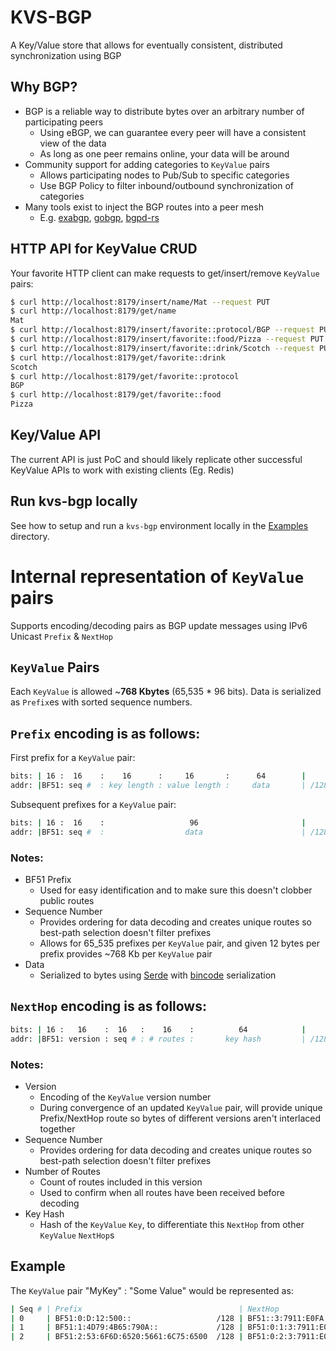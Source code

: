 # KVS-BGP
A Key/Value store that allows for eventually consistent, distributed synchronization using BGP

## Why BGP?
- BGP is a reliable way to distribute bytes over an arbitrary number of participating peers
  - Using eBGP, we can guarantee every peer will have a consistent view of the data
  - As long as one peer remains online, your data will be around
- Community support for adding categories to `KeyValue` pairs
  - Allows participating nodes to Pub/Sub to specific categories
  - Use BGP Policy to filter inbound/outbound synchronization of categories
- Many tools exist to inject the BGP routes into a peer mesh
  - E.g. [exabgp](https://github.com/Exa-Networks/exabgp), [gobgp](https://github.com/osrg/gobgp), [bgpd-rs](https://github.com/thepacketgeek/bgpd-rs)

## HTTP API for KeyValue CRUD
Your favorite HTTP client can make requests to get/insert/remove `KeyValue` pairs:
```sh
$ curl http://localhost:8179/insert/name/Mat --request PUT
$ curl http://localhost:8179/get/name
Mat
$ curl http://localhost:8179/insert/favorite::protocol/BGP --request PUT
$ curl http://localhost:8179/insert/favorite::food/Pizza --request PUT
$ curl http://localhost:8179/insert/favorite::drink/Scotch --request PUT
$ curl http://localhost:8179/get/favorite::drink
Scotch
$ curl http://localhost:8179/get/favorite::protocol
BGP
$ curl http://localhost:8179/get/favorite::food
Pizza
```

## Key/Value API
The current API is just PoC and should likely replicate other successful KeyValue APIs to work with existing clients (Eg. Redis)

## Run kvs-bgp locally
See how to setup and run a `kvs-bgp` environment locally in the [Examples](./examples) directory.


# Internal representation of `KeyValue` pairs

Supports encoding/decoding pairs as BGP update messages using IPv6 Unicast `Prefix` & `NextHop`

## `KeyValue` Pairs
Each `KeyValue` is allowed ~**768 Kbytes** (65,535 * 96 bits). Data
is serialized as `Prefix`es with sorted sequence numbers.

## `Prefix` encoding is as follows:

First prefix for a `KeyValue` pair:
```sh
bits: | 16 :  16    :    16      :     16       :      64        |
addr: |BF51: seq #  : key length : value length :     data       | /128
```

Subsequent prefixes for a `KeyValue` pair:

```sh
bits: | 16 :  16    :                   96                       |
addr: |BF51: seq #  :                  data                      | /128
```

### Notes:
- BF51 Prefix
  - Used for easy identification and to make sure this doesn't clobber public routes
- Sequence Number
  - Provides ordering for data decoding and creates unique routes so best-path selection doesn't filter prefixes
  - Allows for 65_535 prefixes per `KeyValue` pair, and given 12 bytes per prefix provides ~768 Kb per `KeyValue` pair
- Data
  - Serialized to bytes using [Serde](https://github.com/serde-rs/serde) with [bincode](https://github.com/servo/bincode) serialization


## `NextHop` encoding is as follows:

```sh
bits: | 16 :   16    :  16   :    16    :          64            |
addr: |BF51: version : seq # : # routes :       key hash         | /128
```

### Notes:
- Version
  - Encoding of the `KeyValue` version number
  - During convergence of an updated `KeyValue` pair, will provide unique Prefix/NextHop route so bytes of different versions aren't interlaced together
- Sequence Number
  - Provides ordering for data decoding and creates unique routes so best-path selection doesn't filter prefixes
- Number of Routes
  - Count of routes included in this version
  - Used to confirm when all routes have been received before decoding
- Key Hash
  - Hash of the `KeyValue` `Key`, to differentiate this `NextHop` from other `KeyValue` `NextHop`s

## Example
The `KeyValue` pair "MyKey" : "Some Value" would be represented as:
```sh
| Seq # | Prefix                                   | NextHop                        |
| 0     | BF51:0:D:12:500::                   /128 | BF51::3:7911:E0FA:7BEA:920B    |
| 1     | BF51:1:4D79:4B65:790A::             /128 | BF51:0:1:3:7911:E0FA:7BEA:920B |
| 2     | BF51:2:53:6F6D:6520:5661:6C75:6500  /128 | BF51:0:2:3:7911:E0FA:7BEA:920B |
```